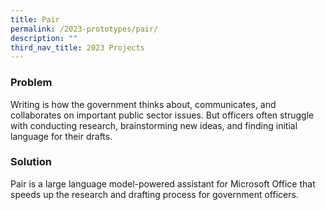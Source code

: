 ```yaml
---
title: Pair
permalink: /2023-prototypes/pair/
description: ""
third_nav_title: 2023 Projects
---
```


### Problem
Writing is how the government thinks about, communicates, and collaborates on important public sector issues. But officers often struggle with conducting research, brainstorming new ideas, and finding initial language for their drafts.

### Solution
Pair is a large language model-powered assistant for Microsoft Office that speeds up the research and drafting process for government officers.